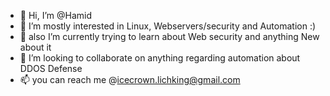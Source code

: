 - 👋 Hi, I’m @Hamid
- 👀 I’m mostly interested in Linux, Webservers/security and Automation :)
- 🌱 also I’m currently trying to learn about Web security and anything New about it
- 💞️ I’m looking to collaborate on anything regarding automation about DDOS Defense
- 📫 you can reach me @icecrown.lichking@gmail.com

<!---
imbaManHn/imbaManHn is a ✨ special ✨ repository because its `README.md` (this file) appears on your GitHub profile.
You can click the Preview link to take a look at your changes.
--->
